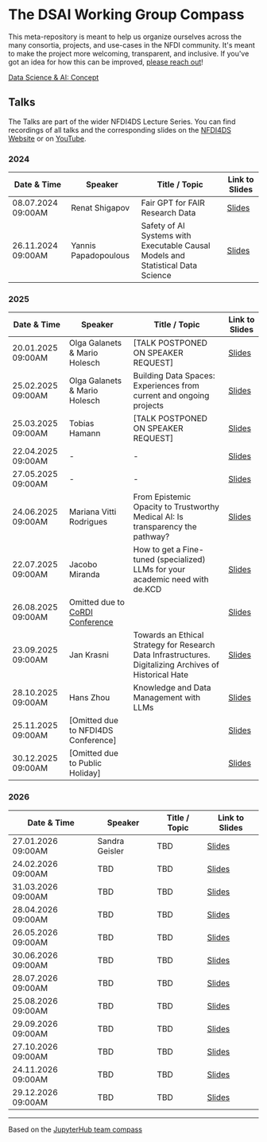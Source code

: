 # The DSAI Working Group Compass
This meta-repository is meant to help us organize ourselves across the many consortia, projects, and use-cases in the NFDI community. It's meant to make the project more welcoming, transparent, and inclusive. If you've got an idea for how this can be improved, [please reach out](https://github.com/DSAI-WG/team-compass/issues/new/choose)!

[Data Science & AI: Concept](https://zenodo.org/record/6498197#.ZBHliC8w2Lc)

## Talks

The Talks are part of the wider NFDI4DS Lecture Series. You can find
recordings of all talks and the corresponding slides on the [NFDI4DS Website](https://www.nfdi4datascience.de/community/lecture-series/) or on [YouTube](https://www.youtube.com/@nfdi4ds).

### 2024

| Date & Time          | Speaker                      | Title / Topic                                                                                            | Link to Slides |
|----------------------|------------------------------|----------------------------------------------------------------------------------------------------------|----------------|
| 08.07.2024 09:00AM   | Renat Shigapov               | Fair GPT for FAIR Research Data                                                                          | [Slides](https://zenodo.org/records/10664554)    |
| 26.11.2024 09:00AM   | Yannis Papadopoulous         | Safety of AI Systems with Executable Causal Models and Statistical Data Science                          | [Slides](https://doi.org/10.5281/zenodo.14223981)    |
  
  
### 2025
  
| Date & Time          | Speaker                      | Title / Topic                                                                                            | Link to Slides |
|----------------------|------------------------------|----------------------------------------------------------------------------------------------------------|----------------|
| 20.01.2025 09:00AM   | Olga Galanets & Mario Holesch| [TALK POSTPONED ON SPEAKER REQUEST]                                                                      | [Slides](#)    |
| 25.02.2025 09:00AM   | Olga Galanets & Mario Holesch| Building Data Spaces: Experiences from current and ongoing projects                                      | [Slides](https://zenodo.org/records/14906914)    |
| 25.03.2025 09:00AM   | Tobias Hamann                | [TALK POSTPONED ON SPEAKER REQUEST]                                                                      | [Slides](#)    |
| 22.04.2025 09:00AM   | -                            | -                                                                                                        | [Slides](#)    |
| 27.05.2025 09:00AM   | -                            | -                                                                                                        | [Slides](#)    |
| 24.06.2025 09:00AM   | Mariana Vitti Rodrigues      | From Epistemic Opacity to Trustworthy Medical AI: Is transparency the pathway?                           | [Slides](https://github.com/DSAI-WG/team-compass/blob/main/slides/NFDI4DS_MVR2025_FINAL.pdf)    |
| 22.07.2025 09:00AM   | Jacobo Miranda               | How to get a Fine-tuned (specialized) LLMs for your academic need with de.KCD                            | [Slides](https://docs.google.com/document/d/1NDPEK_zDxU-eqPiAQb21s47JONpD8X6qDCFKCkzGp0o/edit?usp=sharing)    |
| 26.08.2025 09:00AM   | Omitted due to [CoRDI Conference](https://www.nfdi.de/cordi-2025/?lang=en)                                              |               | [Slides](#)    |
| 23.09.2025 09:00AM   | Jan Krasni                   | Towards an Ethical Strategy for Research Data Infrastructures. Digitalizing Archives of Historical Hate  | [Slides](#)    |
| 28.10.2025 09:00AM   | Hans Zhou                    | Knowledge and Data Management with LLMs                                                                  | [Slides](#)    |
| 25.11.2025 09:00AM   | [Omitted due to NFDI4DS Conference]                          |                                                                          | [Slides](#)    |
| 30.12.2025 09:00AM   | [Omitted due to Public Holiday]                          |                                                                              | [Slides](#)    |

### 2026

| Date & Time          | Speaker                      | Title / Topic                                                                                            | Link to Slides |
|----------------------|------------------------------|----------------------------------------------------------------------------------------------------------|----------------|
| 27.01.2026 09:00AM   | Sandra Geisler               |  TBD                                                                                                    | [Slides](#)    |
| 24.02.2026 09:00AM   | TBD                          |  TBD                                                                                                    | [Slides](#)    |
| 31.03.2026 09:00AM   | TBD                          |  TBD                                                                                                    | [Slides](#)    |
| 28.04.2026 09:00AM   | TBD                          |  TBD                                                                                                    | [Slides](#)    |
| 26.05.2026 09:00AM   | TBD                          |  TBD                                                                                                    | [Slides](#)    |
| 30.06.2026 09:00AM   | TBD                          |  TBD                                                                                                    | [Slides](#)    |
| 28.07.2026 09:00AM   | TBD                          |  TBD                                                                                                    | [Slides](#)    |
| 25.08.2026 09:00AM   | TBD                          |  TBD                                                                                                    | [Slides](#)    |
| 29.09.2026 09:00AM   | TBD                          |  TBD                                                                                                    | [Slides](#)    |
| 27.10.2026 09:00AM   | TBD                          |  TBD                                                                                                    | [Slides](#)    |
| 24.11.2026 09:00AM   | TBD                          |  TBD                                                                                                    | [Slides](#)    |
| 29.12.2026 09:00AM   | TBD                          |  TBD                                                                                                    | [Slides](#)    |

---
Based on the [JupyterHub team compass](https://github.com/jupyterhub/team-compass)
